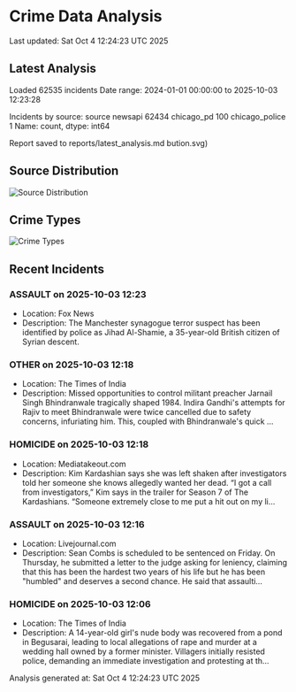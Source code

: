 # Crime Data Analysis
Last updated: Sat Oct  4 12:24:23 UTC 2025

## Latest Analysis

Loaded 62535 incidents
Date range: 2024-01-01 00:00:00 to 2025-10-03 12:23:28

Incidents by source:
source
newsapi           62434
chicago_pd          100
chicago_police        1
Name: count, dtype: int64

Report saved to reports/latest_analysis.md
bution.svg)

## Source Distribution
![Source Distribution](images/source_distribution.svg)

## Crime Types
![Crime Types](images/crime_types.svg)

## Recent Incidents

### ASSAULT on 2025-10-03 12:23
- Location: Fox News
- Description: The Manchester synagogue terror suspect has been identified by police as Jihad Al-Shamie, a 35-year-old British citizen of Syrian descent.


### OTHER on 2025-10-03 12:18
- Location: The Times of India
- Description: Missed opportunities to control militant preacher Jarnail Singh Bhindranwale tragically shaped 1984. Indira Gandhi's attempts for Rajiv to meet Bhindranwale were twice cancelled due to safety concerns, infuriating him. This, coupled with Bhindranwale's quick …


### HOMICIDE on 2025-10-03 12:18
- Location: Mediatakeout.com
- Description: Kim Kardashian says she was left shaken after investigators told her someone she knows allegedly wanted her dead. “I got a call from investigators,” Kim says in the trailer for Season 7 of The Kardashians. “Someone extremely close to me put a hit out on my li…


### ASSAULT on 2025-10-03 12:16
- Location: Livejournal.com
- Description: Sean Combs is scheduled to be sentenced on Friday. On Thursday, he submitted a letter to the judge asking for leniency, claiming that this has been the hardest two years of his life but he has been "humbled" and deserves a second chance. He said that assaulti…


### HOMICIDE on 2025-10-03 12:06
- Location: The Times of India
- Description: A 14-year-old girl's nude body was recovered from a pond in Begusarai, leading to local allegations of rape and murder at a wedding hall owned by a former minister. Villagers initially resisted police, demanding an immediate investigation and protesting at th…

Analysis generated at: Sat Oct  4 12:24:23 UTC 2025
